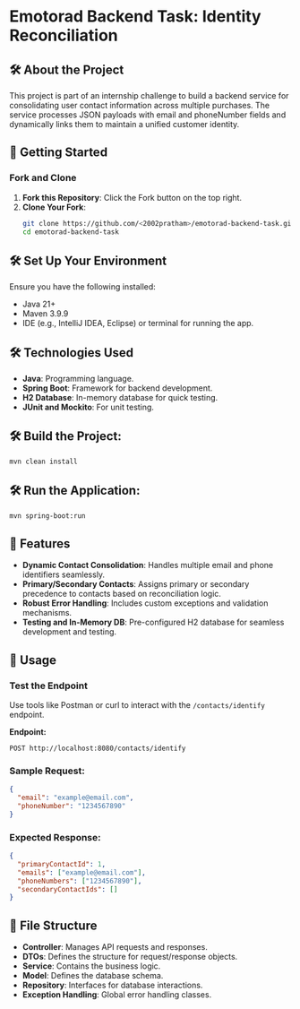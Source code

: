 # Emotorad Backend Task: Identity Reconciliation

## 🛠️ About the Project
This project is part of an internship challenge to build a backend service for consolidating user contact information across multiple purchases. The service processes JSON payloads with email and phoneNumber fields and dynamically links them to maintain a unified customer identity.

## 🌟 Getting Started

### Fork and Clone
1. **Fork this Repository**: Click the Fork button on the top right.
2. **Clone Your Fork**:
   ```bash
   git clone https://github.com/<2002pratham>/emotorad-backend-task.git
   cd emotorad-backend-task
## 🛠️ Set Up Your Environment

Ensure you have the following installed:

- Java 21+
- Maven 3.9.9
- IDE (e.g., IntelliJ IDEA, Eclipse) or terminal for running the app.
## 🛠️ Technologies Used

- **Java**: Programming language.
- **Spring Boot**: Framework for backend development.
- **H2 Database**: In-memory database for quick testing.
- **JUnit and Mockito**: For unit testing.

## 🛠️ Build the Project:
```bash
mvn clean install
```
## 🛠️ Run the Application:
```bash
mvn spring-boot:run
```

## 📝 Features

- **Dynamic Contact Consolidation**: Handles multiple email and phone identifiers seamlessly.
- **Primary/Secondary Contacts**: Assigns primary or secondary precedence to contacts based on reconciliation logic.
- **Robust Error Handling**: Includes custom exceptions and validation mechanisms.
- **Testing and In-Memory DB**: Pre-configured H2 database for seamless development and testing.

## 🚀 Usage

### Test the Endpoint
Use tools like Postman or curl to interact with the `/contacts/identify` endpoint.

**Endpoint:**
```plaintext
POST http://localhost:8080/contacts/identify
```
### Sample Request:
```json
{
  "email": "example@email.com",
  "phoneNumber": "1234567890"
}
```
### Expected Response:
```json
{
  "primaryContactId": 1,
  "emails": ["example@email.com"],
  "phoneNumbers": ["1234567890"],
  "secondaryContactIds": []
}
```
## 📂 File Structure

- **Controller**: Manages API requests and responses.
- **DTOs**: Defines the structure for request/response objects.
- **Service**: Contains the business logic.
- **Model**: Defines the database schema.
- **Repository**: Interfaces for database interactions.
- **Exception Handling**: Global error handling classes.

